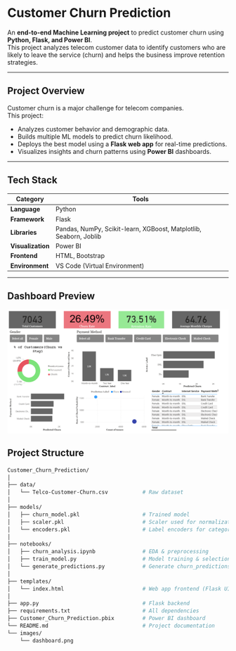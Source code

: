 # Customer Churn Prediction

An **end-to-end Machine Learning project** to predict customer churn using **Python, Flask, and Power BI**.  
This project analyzes telecom customer data to identify customers who are likely to leave the service (churn) and helps the business improve retention strategies.

---

## Project Overview

Customer churn is a major challenge for telecom companies.  
This project:
- Analyzes customer behavior and demographic data.
- Builds multiple ML models to predict churn likelihood.
- Deploys the best model using a **Flask web app** for real-time predictions.
- Visualizes insights and churn patterns using **Power BI** dashboards.

---

## Tech Stack

| Category | Tools |
|-----------|-------|
| **Language** | Python |
| **Framework** | Flask |
| **Libraries** | Pandas, NumPy, Scikit-learn, XGBoost, Matplotlib, Seaborn, Joblib |
| **Visualization** | Power BI |
| **Frontend** | HTML, Bootstrap |
| **Environment** | VS Code (Virtual Environment) |

---
## Dashboard Preview
![Customer Churn Dashboard](images/dashboard.png)
## Project Structure

```bash
Customer_Churn_Prediction/
│
├── data/
│   └── Telco-Customer-Churn.csv           # Raw dataset
│
├── models/
│   ├── churn_model.pkl                    # Trained model
│   ├── scaler.pkl                         # Scaler used for normalization
│   └── encoders.pkl                       # Label encoders for categorical features
│
├── notebooks/
│   ├── churn_analysis.ipynb               # EDA & preprocessing
│   ├── train_model.py                     # Model training & selection
│   └── generate_predictions.py            # Generate churn_predictions.csv for Power BI
│
├── templates/
│   └── index.html                         # Web app frontend (Flask UI)
│
├── app.py                                 # Flask backend
├── requirements.txt                       # All dependencies
├── Customer_Churn_Prediction.pbix         # Power BI dashboard
└── README.md                              # Project documentation
└── images/
    └── dashboard.png


